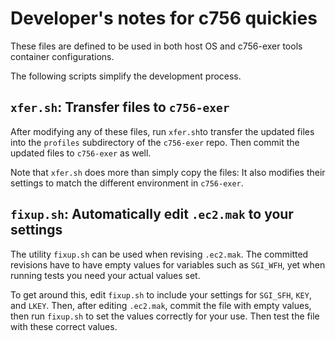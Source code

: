 # Developer's notes for c756 quickies

These files are defined to be used in both host OS and
c756-exer tools container configurations.

The following scripts simplify the development process.

## `xfer.sh`:  Transfer files to `c756-exer`

After modifying any of these files, run `xfer.sh`to transfer the
updated files into the `profiles` subdirectory of the `c756-exer` repo.
Then commit the updated files to `c756-exer` as well.

Note that `xfer.sh` does more than simply copy the files:  It also
modifies their settings to match the different environment in `c756-exer`.

## `fixup.sh`: Automatically edit `.ec2.mak` to your settings

The utility `fixup.sh` can be used when revising `.ec2.mak`.  The committed
revisions have to have empty values for variables such as `SGI_WFH`, yet
when running tests you need your actual values set.

To get around this, edit `fixup.sh` to include your settings for `SGI_SFH`,
`KEY`, and `LKEY`.  Then, after editing `.ec2.mak`, commit the file
with empty values, then run `fixup.sh` to set the values correctly for
your use.  Then test the file with these correct values.